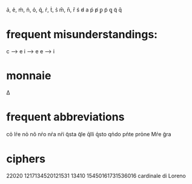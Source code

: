 a̍, e̍, m̍, n̍, o̍, q̍, r̍, t̍, s̍
m̄, n̄, r̄
ś
d̵
a
ṕ
p̸
ꝑ
p̃
ꝗ
q̃
q̄

# frequent misunderstandings:
c --> e
i --> e
e --> i

# monnaie
Δ

# frequent abbreviations
co̍
lr̍e
no̍
nõ
nr̍o
nr̍a
nr̍i
q̃sta
q̃le
q̄lli
q̍sto
qn̍do
pn̍te
pro̍ne
Mr̍e
g̃ra

# ciphers

<seg xml:id="cyph1" type="cipher" subtype="numeric" hand="#h1">      </seg><add xml:id="dec1" type="decipher" hand="#h2" place="above" target="#cyph1">    </add>

<seg xml:id="cyph1" type="cipher" subtype="numeric">22020 1217134520121531 13410 15450161731536016</seg>
<supplied reason="deciphered" resp="#editor" cert="high">cardinale di Loreno</supplied>

